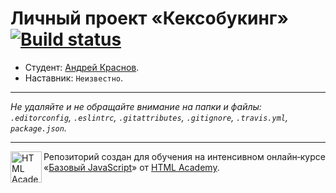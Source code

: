 # Личный проект «Кексобукинг» [![Build status][travis-image]][travis-url]

* Студент: [Андрей Краснов](https://up.htmlacademy.ru/javascript/9/user/176615).
* Наставник: `Неизвестно`.

---

_Не удаляйте и не обращайте внимание на папки и файлы:_<br>
_`.editorconfig`, `.eslintrc`, `.gitattributes`, `.gitignore`, `.travis.yml`, `package.json`._

---

<a href="https://htmlacademy.ru/intensive/javascript"><img align="left" width="50" height="50" title="HTML Academy" src="https://up.htmlacademy.ru/static/img/intensive/javascript/logo-for-github.svg"></a>

Репозиторий создан для обучения на интенсивном онлайн‑курсе «[Базовый JavaScript](https://htmlacademy.ru/intensive/javascript)» от [HTML Academy](https://htmlacademy.ru).

[travis-image]: https://travis-ci.org/htmlacademy-javascript/176615-keksobooking.svg?branch=master
[travis-url]: https://travis-ci.org/htmlacademy-javascript/176615-keksobooking
